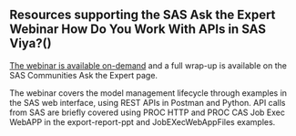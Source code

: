 ## Resources supporting the SAS Ask the Expert Webinar How Do You Work With APIs in SAS Viya?()

[The webinar is available on-demand](https://www.sas.com/en_us/webinars/api-in-viya.html) and a full wrap-up is available on the SAS Communities Ask the Expert page. 

The webinar covers the model management lifecycle through examples in the SAS web interface, using REST APIs in Postman and Python. API calls from SAS are briefly covered using PROC HTTP and PROC CAS Job Exec WebAPP in the export-report-ppt and JobEXecWebAppFiles examples.
